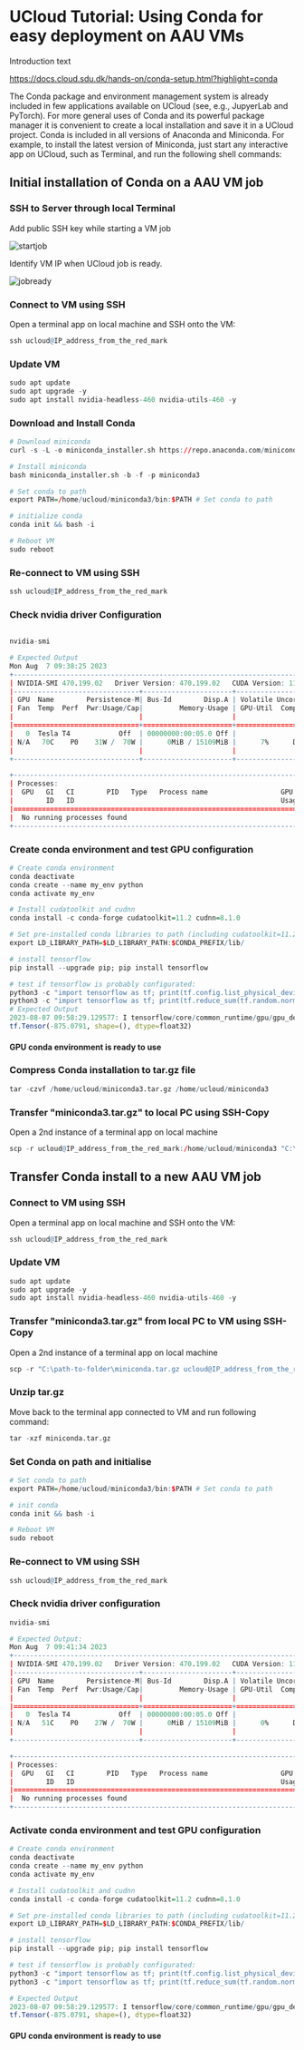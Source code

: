 # UCloud Tutorial: Using Conda for easy deployment on AAU VMs

Introduction text

https://docs.cloud.sdu.dk/hands-on/conda-setup.html?highlight=conda

The Conda package and environment management system is already included in few applications available on UCloud (see, e.g., JupyerLab and PyTorch). For more general uses of Conda and its powerful package manager it is convenient to create a local installation and save it in a UCloud project.
Conda is included in all versions of Anaconda and Miniconda. For example, to install the latest version of Miniconda, just start any interactive app on UCloud, such as Terminal, and run the following shell commands:

## Initial installation of Conda on a AAU VM job

### SSH to Server through local Terminal

Add public SSH key while starting a VM job

![](startjob.png "startjob")

Identify VM IP when UCloud job is ready.

![](jobready.png "jobready")

### Connect to VM using SSH

Open a terminal app on local machine and SSH onto the VM:


```R
ssh ucloud@IP_address_from_the_red_mark
```

### Update VM


```R
sudo apt update
sudo apt upgrade -y 
sudo apt install nvidia-headless-460 nvidia-utils-460 -y
```

### Download and Install Conda 


```R
# Download miniconda 
curl -s -L -o miniconda_installer.sh https://repo.anaconda.com/miniconda/Miniconda3-latest-Linux-x86_64.sh 

# Install miniconda
bash miniconda_installer.sh -b -f -p miniconda3

# Set conda to path
export PATH=/home/ucloud/miniconda3/bin:$PATH # Set conda to path

# initialize conda
conda init && bash -i

# Reboot VM
sudo reboot
```

### Re-connect to VM using SSH 


```R
ssh ucloud@IP_address_from_the_red_mark
```

### Check nvidia driver Configuration


```R

nvidia-smi

# Expected Output
Mon Aug  7 09:38:25 2023
+-----------------------------------------------------------------------------+
| NVIDIA-SMI 470.199.02   Driver Version: 470.199.02   CUDA Version: 11.4     |
|-------------------------------+----------------------+----------------------+
| GPU  Name        Persistence-M| Bus-Id        Disp.A | Volatile Uncorr. ECC |
| Fan  Temp  Perf  Pwr:Usage/Cap|         Memory-Usage | GPU-Util  Compute M. |
|                               |                      |               MIG M. |
|===============================+======================+======================|
|   0  Tesla T4            Off  | 00000000:00:05.0 Off |                    0 |
| N/A   70C    P0    31W /  70W |      0MiB / 15109MiB |      7%      Default |
|                               |                      |                  N/A |
+-------------------------------+----------------------+----------------------+

+-----------------------------------------------------------------------------+
| Processes:                                                                  |
|  GPU   GI   CI        PID   Type   Process name                  GPU Memory |
|        ID   ID                                                   Usage      |
|=============================================================================|
|  No running processes found                                                 |
+-----------------------------------------------------------------------------+
```

### Create conda environment and test GPU configuration


```R
# Create conda environment 
conda deactivate
conda create --name my_env python
conda activate my_env

# Install cudatoolkit and cudnn
conda install -c conda-forge cudatoolkit=11.2 cudnn=8.1.0

# Set pre-installed conda libraries to path (including cudatoolkit=11.2 cudnn=8.1.0 )
export LD_LIBRARY_PATH=$LD_LIBRARY_PATH:$CONDA_PREFIX/lib/

# install tensorflow
pip install --upgrade pip; pip install tensorflow

# test if tensorflow is probably configurated:
python3 -c "import tensorflow as tf; print(tf.config.list_physical_devices('GPU'))"
python3 -c "import tensorflow as tf; print(tf.reduce_sum(tf.random.normal([1000, 1000])))"
# Expected Output
2023-08-07 09:58:29.129577: I tensorflow/core/common_runtime/gpu/gpu_device.cc:1639] Created device /job:localhost/replica:0/task:0/device:GPU:0 with 13775 MB memory:  -> device: 0, name: Tesla T4, pci bus id: 0000:00:05.0, compute capability: 7.5
tf.Tensor(-875.0791, shape=(), dtype=float32)
```

#### GPU conda environment is ready to use

### Compress Conda installation to tar.gz file


```R
tar -czvf /home/ucloud/miniconda3.tar.gz /home/ucloud/miniconda3
```

### Transfer "miniconda3.tar.gz" to local PC using SSH-Copy

Open a 2nd instance of a terminal app on local machine


```R
scp -r ucloud@IP_address_from_the_red_mark:/home/ucloud/miniconda3 "C:\path-to-folder"
```

## Transfer Conda install to a new AAU VM job

### Connect to VM using SSH

Open a terminal app on local machine and SSH onto the VM:


```R
ssh ucloud@IP_address_from_the_red_mark
```

### Update VM


```R
sudo apt update
sudo apt upgrade -y 
sudo apt install nvidia-headless-460 nvidia-utils-460 -y
```

### Transfer "miniconda3.tar.gz" from local PC to VM using SSH-Copy

Open a 2nd instance of a terminal app on local machine


```R
scp -r "C:\path-to-folder\miniconda.tar.gz ucloud@IP_address_from_the_red_mark:
```

### Unzip tar.gz

Move back to the terminal app connected to VM and run following command:


```R
tar -xzf miniconda.tar.gz
```

### Set Conda on path and initialise 


```R
# Set conda to path
export PATH=/home/ucloud/miniconda3/bin:$PATH # Set conda to path

# init conda
conda init && bash -i

# Reboot VM
sudo reboot
```

### Re-connect to VM using SSH 


```R
ssh ucloud@IP_address_from_the_red_mark
```

### Check nvidia driver configuration


```R
nvidia-smi

# Expected Output:
Mon Aug  7 09:41:34 2023
+-----------------------------------------------------------------------------+
| NVIDIA-SMI 470.199.02   Driver Version: 470.199.02   CUDA Version: 11.4     |
|-------------------------------+----------------------+----------------------+
| GPU  Name        Persistence-M| Bus-Id        Disp.A | Volatile Uncorr. ECC |
| Fan  Temp  Perf  Pwr:Usage/Cap|         Memory-Usage | GPU-Util  Compute M. |
|                               |                      |               MIG M. |
|===============================+======================+======================|
|   0  Tesla T4            Off  | 00000000:00:05.0 Off |                    0 |
| N/A   51C    P0    27W /  70W |      0MiB / 15109MiB |      0%      Default |
|                               |                      |                  N/A |
+-------------------------------+----------------------+----------------------+

+-----------------------------------------------------------------------------+
| Processes:                                                                  |
|  GPU   GI   CI        PID   Type   Process name                  GPU Memory |
|        ID   ID                                                   Usage      |
|=============================================================================|
|  No running processes found                                                 |
+-----------------------------------------------------------------------------+
```

### Activate conda environment and test GPU configuration


```R
# Create conda environment 
conda deactivate
conda create --name my_env python
conda activate my_env

# Install cudatoolkit and cudnn
conda install -c conda-forge cudatoolkit=11.2 cudnn=8.1.0

# Set pre-installed conda libraries to path (including cudatoolkit=11.2 cudnn=8.1.0 )
export LD_LIBRARY_PATH=$LD_LIBRARY_PATH:$CONDA_PREFIX/lib/

# install tensorflow
pip install --upgrade pip; pip install tensorflow

# test if tensorflow is probably configurated:
python3 -c "import tensorflow as tf; print(tf.config.list_physical_devices('GPU'))"
python3 -c "import tensorflow as tf; print(tf.reduce_sum(tf.random.normal([1000, 1000])))"

# Expected Output
2023-08-07 09:58:29.129577: I tensorflow/core/common_runtime/gpu/gpu_device.cc:1639] Created device /job:localhost/replica:0/task:0/device:GPU:0 with 13775 MB memory:  -> device: 0, name: Tesla T4, pci bus id: 0000:00:05.0, compute capability: 7.5
tf.Tensor(-875.0791, shape=(), dtype=float32)
```

#### GPU conda environment is ready to use
